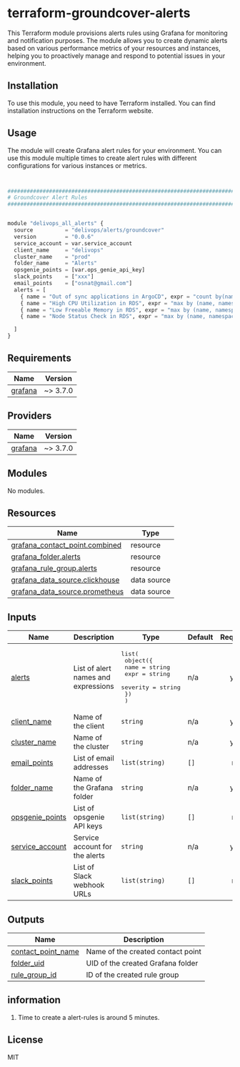 # terraform-groundcover-alerts
This Terraform module provisions alerts rules using Grafana for monitoring and notification purposes. The module allows you to create dynamic alerts based on various performance metrics of your resources and instances, helping you to proactively manage and respond to potential issues in your environment.

## Installation
To use this module, you need to have Terraform installed. You can find installation instructions on the Terraform website.

## Usage
The module will create Grafana alert rules for your environment. You can use this module multiple times to create alert rules with different configurations for various instances or metrics.

```python


################################################################################
# Groundcover Alert Rules
################################################################################


module "delivops_all_alerts" {
  source          = "delivops/alerts/groundcover"
  version         = "0.0.6"
  service_account = var.service_account
  client_name     = "delivops"
  cluster_name    = "prod"
  folder_name     = "Alerts"
  opsgenie_points = [var.ops_genie_api_key]
  slack_points    = ["xxx"]
  email_points    = ["osnat@gmail.com"]
  alerts = [
    { name = "Out of sync applications in ArgoCD", expr = "count by(name, node, namespace) (rate(argocd_app_info{sync_status=\"OutOfSync\"}[1m])) > 0", severity = "warning" },
    { name = "High CPU Utilization in RDS", expr = "max by (name, namespace, node) (aws_rds_cpuutilization_maximum[5m]) > 7", severity = "warning" },
    { name = "Low Freeable Memory in RDS", expr = "max by (name, namespace, node) (aws_rds_freeable_memory[5m]) < 20", severity = "warning" },
    { name = "Node Status Check in RDS", expr = "max by (name, namespace, node) (aws_rds_node_status[5m]) != 1", severity = "warning" }

  ]
}


```

<!-- BEGIN_TF_DOCS -->
## Requirements

| Name | Version |
|------|---------|
| <a name="requirement_grafana"></a> [grafana](#requirement\_grafana) | ~> 3.7.0 |

## Providers

| Name | Version |
|------|---------|
| <a name="provider_grafana"></a> [grafana](#provider\_grafana) | ~> 3.7.0 |

## Modules

No modules.

## Resources

| Name | Type |
|------|------|
| [grafana_contact_point.combined](https://registry.terraform.io/providers/grafana/grafana/latest/docs/resources/contact_point) | resource |
| [grafana_folder.alerts](https://registry.terraform.io/providers/grafana/grafana/latest/docs/resources/folder) | resource |
| [grafana_rule_group.alerts](https://registry.terraform.io/providers/grafana/grafana/latest/docs/resources/rule_group) | resource |
| [grafana_data_source.clickhouse](https://registry.terraform.io/providers/grafana/grafana/latest/docs/data-sources/data_source) | data source |
| [grafana_data_source.prometheus](https://registry.terraform.io/providers/grafana/grafana/latest/docs/data-sources/data_source) | data source |

## Inputs

| Name | Description | Type | Default | Required |
|------|-------------|------|---------|:--------:|
| <a name="input_alerts"></a> [alerts](#input\_alerts) | List of alert names and expressions | <pre>list(<br/>    object({<br/>      name = string<br/>      expr = string<br/>      severity = string<br/>    })<br/>  )</pre> | n/a | yes |
| <a name="input_client_name"></a> [client\_name](#input\_client\_name) | Name of the client | `string` | n/a | yes |
| <a name="input_cluster_name"></a> [cluster\_name](#input\_cluster\_name) | Name of the cluster | `string` | n/a | yes |
| <a name="input_email_points"></a> [email\_points](#input\_email\_points) | List of email addresses | `list(string)` | `[]` | no |
| <a name="input_folder_name"></a> [folder\_name](#input\_folder\_name) | Name of the Grafana folder | `string` | n/a | yes |
| <a name="input_opsgenie_points"></a> [opsgenie\_points](#input\_opsgenie\_points) | List of opsgenie API keys | `list(string)` | `[]` | no |
| <a name="input_service_account"></a> [service\_account](#input\_service\_account) | Service account for the alerts | `string` | n/a | yes |
| <a name="input_slack_points"></a> [slack\_points](#input\_slack\_points) | List of Slack webhook URLs | `list(string)` | `[]` | no |

## Outputs

| Name | Description |
|------|-------------|
| <a name="output_contact_point_name"></a> [contact\_point\_name](#output\_contact\_point\_name) | Name of the created contact point |
| <a name="output_folder_uid"></a> [folder\_uid](#output\_folder\_uid) | UID of the created Grafana folder |
| <a name="output_rule_group_id"></a> [rule\_group\_id](#output\_rule\_group\_id) | ID of the created rule group |
<!-- END_TF_DOCS -->

## information

1. Time to create a alert-rules is around 5 minutes.

## License

MIT
